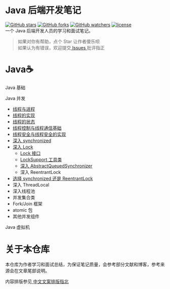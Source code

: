 # Java 后端开发笔记
[![GitHub stars](https://img.shields.io/github/stars/nekolr/java-notes.svg?style=flat-square&label=Stars)](https://github.com/nekolr/java-notes) [![GitHub forks](https://img.shields.io/github/forks/nekolr/java-notes.svg?style=flat-square&label=Fork)](https://github.com/nekolr/java-notes) [![GitHub watchers](https://img.shields.io/github/watchers/nekolr/java-notes.svg?style=flat-square&label=Watch)](https://github.com/nekolr/java-notes) [![license](https://img.shields.io/github/license/mashape/apistatus.svg?style=flat-square)](https://github.com/nekolr/java-notes/blob/master/LICENSE)   
一个 Java 后端开发人员的学习和面试笔记。  
> 如果对你有帮助，点个 Star 让作者傻乐呗  
如果认为有错误，欢迎提交[ Issues ](https://github.com/nekolr/java-notes/issues/new)批评指正  

# Java☕

Java 基础  

Java 并发  
- [线程与进程](https://github.com/nekolr/java-notes/blob/master/notes/线程与进程.md#线程与进程)
- [线程的实现](https://github.com/nekolr/java-notes/blob/master/notes/线程的实现.md#线程的实现)
- [线程的状态](https://github.com/nekolr/java-notes/blob/master/notes/线程的状态.md#线程的状态)
- [线程控制与线程通信基础](https://github.com/nekolr/java-notes/blob/master/notes/线程控制与线程通信基础.md#线程控制与线程通信基础)
- [线程安全与线程安全的实现](https://github.com/nekolr/java-notes/blob/master/notes/线程安全与线程安全的实现.md#线程安全与线程安全的实现)
- [深入 synchronized](https://github.com/nekolr/java-notes/blob/master/notes/深入%20synchronized.md#深入-synchronized)
- [深入 Lock](https://github.com/nekolr/java-notes/blob/master/notes/深入%20Lock.md#深入-lock)
    - [Lock 接口](https://github.com/nekolr/java-notes/blob/master/notes/深入%20Lock.md#lock-接口)
    - [LockSupport 工具类](https://github.com/nekolr/java-notes/blob/master/notes/深入%20Lock.md#locksupportjdk-18)
    - [深入 AbstractQueuedSynchronizer](https://github.com/nekolr/java-notes/blob/master/notes/深入%20Lock.md#深入-abstractqueuedsynchronizerjdk-18)
    - 深入 ReentrantLock
- [选择 synchronized 还是 ReentrantLock](https://github.com/nekolr/java-notes/blob/master/notes/选择%20synchronized%20还是%20ReentrantLock.md)
- 深入 ThreadLocal
- 深入线程池
- 并发集合类
- Fork/Join 框架
- atomic 包
- 其他并发组件

Java 虚拟机  

# 关于本仓库

本仓库为作者学习和面试总结，为保证笔记质量，会参考部分文献和博客，参考来源会在文章尾部说明。  

内容排版参见[ 中文文案排版指北 ](https://github.com/mzlogin/chinese-copywriting-guidelines)